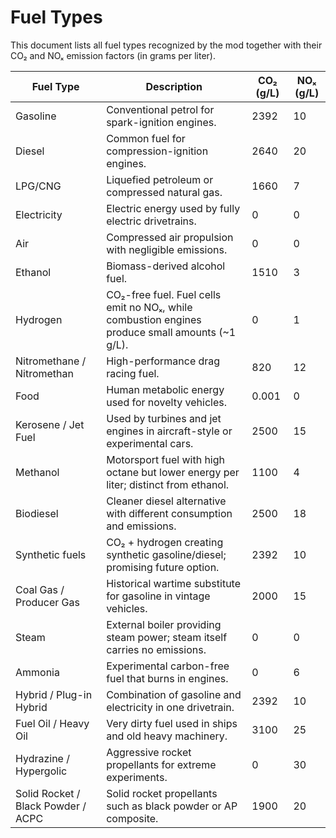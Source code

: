 # Fuel Types

This document lists all fuel types recognized by the mod together with their CO₂ and NOₓ emission factors (in grams per liter).

| Fuel Type | Description | CO₂ (g/L) | NOₓ (g/L) |
| --- | --- | --- | --- |
| Gasoline | Conventional petrol for spark-ignition engines. | 2392 | 10 |
| Diesel | Common fuel for compression-ignition engines. | 2640 | 20 |
| LPG/CNG | Liquefied petroleum or compressed natural gas. | 1660 | 7 |
| Electricity | Electric energy used by fully electric drivetrains. | 0 | 0 |
| Air | Compressed air propulsion with negligible emissions. | 0 | 0 |
| Ethanol | Biomass-derived alcohol fuel. | 1510 | 3 |
| Hydrogen | CO₂-free fuel. Fuel cells emit no NOₓ, while combustion engines produce small amounts (~1 g/L). | 0 | 1 |
| Nitromethane / Nitromethan | High-performance drag racing fuel. | 820 | 12 |
| Food | Human metabolic energy used for novelty vehicles. | 0.001 | 0 |
| Kerosene / Jet Fuel | Used by turbines and jet engines in aircraft-style or experimental cars. | 2500 | 15 |
| Methanol | Motorsport fuel with high octane but lower energy per liter; distinct from ethanol. | 1100 | 4 |
| Biodiesel | Cleaner diesel alternative with different consumption and emissions. | 2500 | 18 |
| Synthetic fuels | CO₂ + hydrogen creating synthetic gasoline/diesel; promising future option. | 2392 | 10 |
| Coal Gas / Producer Gas | Historical wartime substitute for gasoline in vintage vehicles. | 2000 | 15 |
| Steam | External boiler providing steam power; steam itself carries no emissions. | 0 | 0 |
| Ammonia | Experimental carbon-free fuel that burns in engines. | 0 | 6 |
| Hybrid / Plug-in Hybrid | Combination of gasoline and electricity in one drivetrain. | 2392 | 10 |
| Fuel Oil / Heavy Oil | Very dirty fuel used in ships and old heavy machinery. | 3100 | 25 |
| Hydrazine / Hypergolic | Aggressive rocket propellants for extreme experiments. | 0 | 30 |
| Solid Rocket / Black Powder / ACPC | Solid rocket propellants such as black powder or AP composite. | 1900 | 20 |
